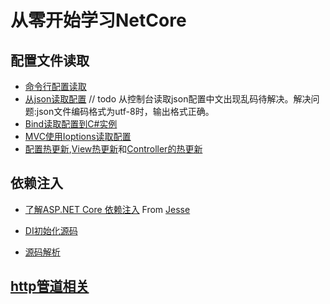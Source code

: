 # 从零开始学习NetCore

## 配置文件读取

- [命令行配置读取](https://github.com/coderdp/StartNetCore/blob/master/CommandLineSample/CommandLineSample/Program.cs)
- [从json读取配置](https://github.com/coderdp/StartNetCore/blob/master/CommandLineSample/JsonConfigSample/Program.cs) // todo 从控制台读取json配置中文出现乱码待解决。解决问题:json文件编码格式为utf-8时，输出格式正确。
- [Bind读取配置到C#实例](https://github.com/coderdp/StartNetCore/blob/master/CommandLineSample/OptionsBindSample/Startup.cs)
- [MVC使用Ioptions读取配置](https://github.com/coderdp/StartNetCore/blob/master/CommandLineSample/OptionsBindSample/Startup.cs)
- [配置热更新](https://github.com/coderdp/StartNetCore/tree/master/CommandLineSample/OptionsBindSample),[View热更新](https://github.com/coderdp/StartNetCore/blob/master/CommandLineSample/OptionsBindSample/Views/Home/Index2.cshtml)和[Controller的热更新](https://github.com/coderdp/StartNetCore/blob/master/CommandLineSample/OptionsBindSample/Controllers/HomeController.cs)

## 依赖注入

- [了解ASP.NET Core 依赖注入](http://www.jessetalk.cn/2017/11/06/di-in-aspnetcore/) From [Jesse](http://www.jessetalk.cn/who-is-jesse/)

- [DI初始化源码](https://github.com/aspnet/Hosting)
- [源码解析](https://github.com/coderdp/StartNetCore/blob/master/DI%E5%88%9D%E5%A7%8B%E5%8C%96%E6%BA%90%E7%A0%81%E8%A7%A3%E8%AF%BB/DI%E5%88%9D%E5%A7%8B%E5%8C%96%E6%BA%90%E7%A0%81%E8%A7%A3%E8%AF%BB.md)

## [http管道相关](https://github.com/coderdp/StartNetCore/tree/master/HelloCore)